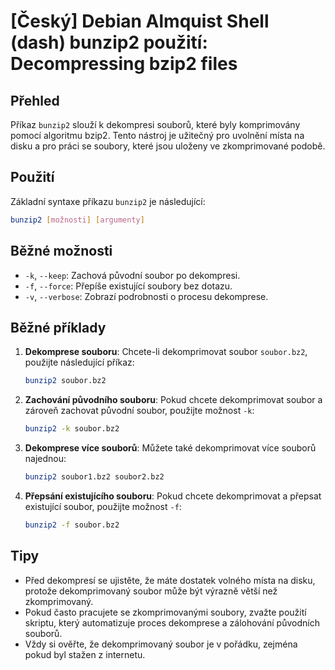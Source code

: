 # [Český] Debian Almquist Shell (dash) bunzip2 použití: Decompressing bzip2 files

## Přehled
Příkaz `bunzip2` slouží k dekompresi souborů, které byly komprimovány pomocí algoritmu bzip2. Tento nástroj je užitečný pro uvolnění místa na disku a pro práci se soubory, které jsou uloženy ve zkomprimované podobě.

## Použití
Základní syntaxe příkazu `bunzip2` je následující:

```bash
bunzip2 [možnosti] [argumenty]
```

## Běžné možnosti
- `-k`, `--keep`: Zachová původní soubor po dekompresi.
- `-f`, `--force`: Přepíše existující soubory bez dotazu.
- `-v`, `--verbose`: Zobrazí podrobnosti o procesu dekomprese.

## Běžné příklady
1. **Dekomprese souboru**:
   Chcete-li dekomprimovat soubor `soubor.bz2`, použijte následující příkaz:
   ```bash
   bunzip2 soubor.bz2
   ```

2. **Zachování původního souboru**:
   Pokud chcete dekomprimovat soubor a zároveň zachovat původní soubor, použijte možnost `-k`:
   ```bash
   bunzip2 -k soubor.bz2
   ```

3. **Dekomprese více souborů**:
   Můžete také dekomprimovat více souborů najednou:
   ```bash
   bunzip2 soubor1.bz2 soubor2.bz2
   ```

4. **Přepsání existujícího souboru**:
   Pokud chcete dekomprimovat a přepsat existující soubor, použijte možnost `-f`:
   ```bash
   bunzip2 -f soubor.bz2
   ```

## Tipy
- Před dekompresí se ujistěte, že máte dostatek volného místa na disku, protože dekomprimovaný soubor může být výrazně větší než zkomprimovaný.
- Pokud často pracujete se zkomprimovanými soubory, zvažte použití skriptu, který automatizuje proces dekomprese a zálohování původních souborů.
- Vždy si ověřte, že dekomprimovaný soubor je v pořádku, zejména pokud byl stažen z internetu.